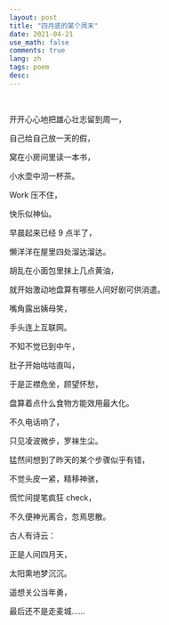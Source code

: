 ```yaml
---
layout: post
title: "四月底的某个周末"
date: 2021-04-21
use_math: false
comments: true
lang: zh
tags: poem
desc: 
---
```


<br>

开开心心地把雄心壮志留到周一，

自己给自己放一天的假，

窝在小房间里读一本书，

小水壶中沏一杯茶。

Work 压不住，

快乐似神仙。

早晨起来已经 9 点半了，

懒洋洋在屋里四处溜达溜达。

胡乱在小面包里抹上几点黄油，

就开始激动地盘算有哪些人间好剧可供消遣。

嘴角露出姨母笑，

手头连上互联网。

不知不觉已到中午，

肚子开始咕咕直叫，

于是正襟危坐，顾望怀愁，

盘算着点什么食物方能效用最大化。

不久电话响了，

只见凌波微步，罗袜生尘。

猛然间想到了昨天的某个步骤似乎有错，

不觉头皮一紧，精移神骇，

慌忙间提笔疯狂 check，

不久便神光离合，忽焉思散。

古人有诗云：

正是人间四月天，

太阳熏地梦沉沉。

遥想关公当年勇，

最后还不是走麦城……

